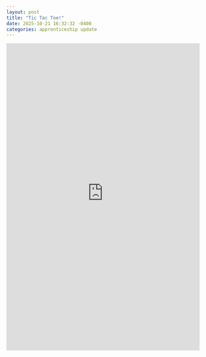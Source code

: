 ```yaml
---
layout: post
title: "Tic Tac Toe!"
date: 2025-10-21 16:32:32 -0400
categories: apprenticeship update
---
```


<iframe src="https://nathandickinson32.github.io/my-blog/public/index.html"width="100%"height="800"style="border:none;"title="Nathan Dickinson Blog"></iframe>


